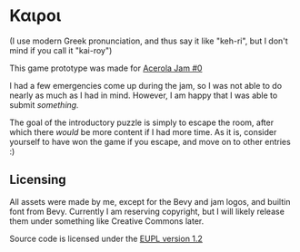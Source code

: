 # Καιροι

(I use modern Greek pronunciation, and thus say it like "keh-ri", but I 
don't mind if you call it "kai-roy")

This game prototype was made for
[Acerola Jam #0](https://itch.io/jam/acerola-jam-0)

I had a few emergencies come up during the jam, so I was not able to do 
nearly as much as I had in mind. However, I am happy that I was able to 
submit *something.* 

The goal of the introductory puzzle is simply to escape the room, after 
which there *would* be more content if I had more time. As it is, consider 
yourself to have won the game if you escape, and move on to other entries :)

## Licensing
All assets were made by me, except for the Bevy and jam logos, and builtin font
from Bevy. Currently I am reserving copyright, but I will likely release them
under something like Creative Commons later.

Source code is licensed under the [EUPL version 1.2](LICENSE.txt)
